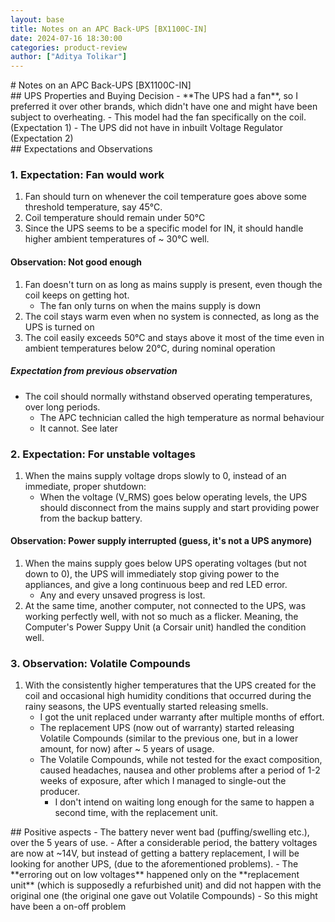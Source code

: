 ```yaml
---
layout: base
title: Notes on an APC Back-UPS [BX1100C-IN]
date: 2024-07-16 18:30:00
categories: product-review
author: ["Aditya Tolikar"]
---
```

<div markdown="1" class="content-tile">
# Notes on an APC Back-UPS [BX1100C-IN]

<div markdown="1" class="content-tile-l2">
## UPS Properties and Buying Decision  
- **The UPS had a fan**, so I preferred it over other brands, which didn't have one and might have been subject to overheating.  
    -   This model had the fan specifically on the coil. (Expectation 1)
- The UPS did not have in inbuilt Voltage Regulator (Expectation 2)

</div>
<div markdown="1" class="content-tile-l2">
## Expectations and Observations

### 1. Expectation: Fan would work  
1.  Fan should turn on whenever the coil temperature goes above some threshold temperature, say 45°C.
2.  Coil temperature should remain under 50°C
3.  Since the UPS seems to be a specific model for IN, it should handle higher ambient temperatures of ~ 30°C well.

#### Observation: Not good enough  
1.  Fan doesn't turn on as long as mains supply is present, even though the coil keeps on getting hot.
    -   The fan only turns on when the mains supply is down
2.  The coil stays warm even when no system is connected, as long as the UPS is turned on
3.  The coil easily exceeds 50°C and stays above it most of the time even in ambient temperatures below 20°C, during nominal operation

##### Expectation from previous observation  
-   The coil should normally withstand observed operating temperatures, over long periods.
    -   The APC technician called the high temperature as normal behaviour
    -   It cannot. See later

### 2. Expectation: For unstable voltages  
1.  When the mains supply voltage drops slowly to 0, instead of an immediate, proper shutdown:
    -   When the voltage (V_RMS) goes below operating levels, the UPS should disconnect from the mains supply and start providing power from the backup battery.

#### Observation: Power supply interrupted (guess, it's not a UPS anymore)  
1.  When the mains supply goes below UPS operating voltages (but not down to 0), the UPS will immediately stop giving power to the appliances, and give a long continuous beep and red LED error.
    -   Any and every unsaved progress is lost.
2.  At the same time, another computer, not connected to the UPS, was working perfectly well, with not so much as a flicker. Meaning, the Computer's Power Suppy Unit (a Corsair unit) handled the condition well.

### 3. Observation: Volatile Compounds  
1.  With the consistently higher temperatures that the UPS created for the coil and occasional high humidity conditions that occurred during the rainy seasons, the UPS eventually started releasing smells.
    -   I got the unit replaced under warranty after multiple months of effort.
    -   The replacement UPS (now out of warranty) started releasing Volatile Compounds (similar to the previous one, but in a lower amount, for now) after ~ 5 years of usage.
    -   The Volatile Compounds, while not tested for the exact composition, caused headaches, nausea and other problems after a period of 1-2 weeks of exposure, after which I managed to single-out the producer.
        -   I don't intend on waiting long enough for the same to happen a second time, with the replacement unit.

</div>
<div markdown="1" class="content-tile-l2">
## Positive aspects  
-   The battery never went bad (puffing/swelling etc.), over the 5 years of use.
    -   After a considerable period, the battery voltages are now at ~14V, but instead of getting a battery replacement, I will be looking for another UPS, (due to the aforementioned problems).
-   The **erroring out on low voltages** happened only on the **replacement unit** (which is supposedly a refurbished unit) and did not happen with the original one (the original one gave out Volatile Compounds)
    -   So this might have been a on-off problem

</div>
</div>
